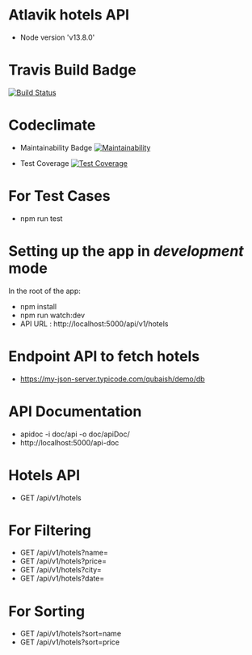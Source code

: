 # Atlavik hotels API

* Node version 'v13.8.0'

# Travis Build Badge

[![Build Status](https://travis-ci.com/Qubaish/atlavik-app.svg?branch=master)](https://travis-ci.com/Qubaish/atlavik-app)

# Codeclimate

* Maintainability Badge
[![Maintainability](https://api.codeclimate.com/v1/badges/8a46eb43d9286380eb2f/maintainability)](https://codeclimate.com/github/Qubaish/atlavik-app/maintainability)

* Test Coverage
[![Test Coverage](https://api.codeclimate.com/v1/badges/8a46eb43d9286380eb2f/test_coverage)](https://codeclimate.com/github/Qubaish/atlavik-app/test_coverage)

# For Test Cases
* npm run test

# Setting up the app in *development* mode

In the root of the app:
* npm install
* npm run watch:dev
* API URL : http://localhost:5000/api/v1/hotels


# Endpoint API to fetch hotels
* <a href="https://my-json-server.typicode.com/qubaish/demo/db">https://my-json-server.typicode.com/qubaish/demo/db</a>

# API Documentation

* apidoc -i doc/api -o doc/apiDoc/
* http://localhost:5000/api-doc

# Hotels API

* GET /api/v1/hotels

# For Filtering

* GET /api/v1/hotels?name=
* GET /api/v1/hotels?price=
* GET /api/v1/hotels?city=
* GET /api/v1/hotels?date=

# For Sorting

* GET /api/v1/hotels?sort=name
* GET /api/v1/hotels?sort=price


